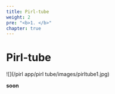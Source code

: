 ```yaml
---
title: Pirl-tube
weight: 2
pre: "<b>1. </b>"
chapter: true
---
```


# Pirl-tube

![](/pirl app/pirl tube/images/pirltube1.jpg)

**soon** 